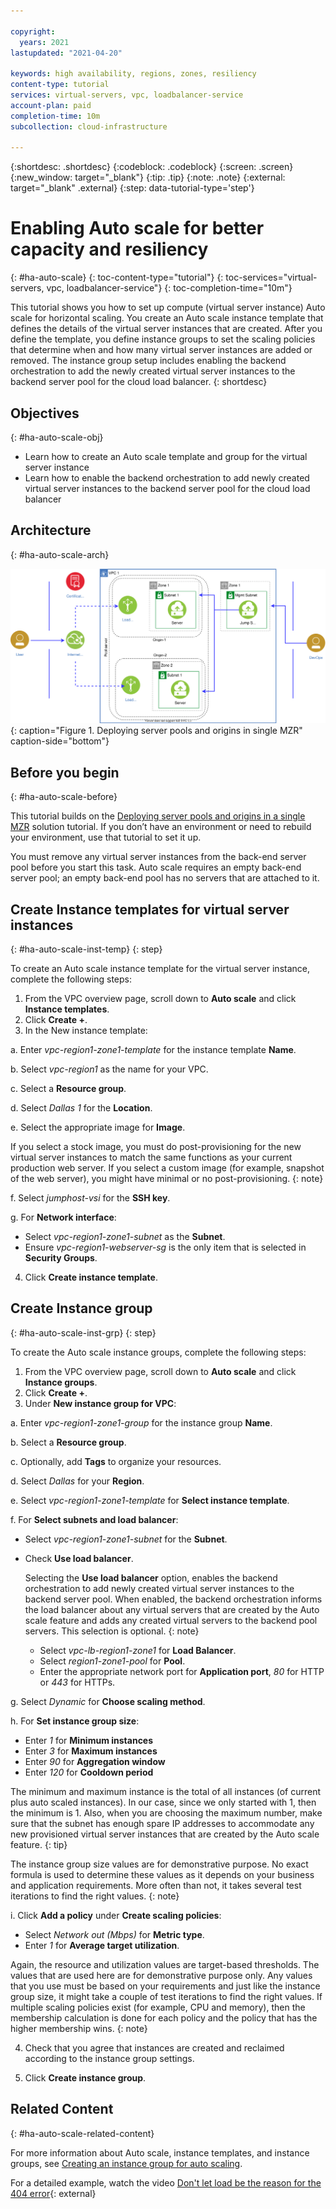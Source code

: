 ```yaml
---

copyright:
  years: 2021
lastupdated: "2021-04-20"

keywords: high availability, regions, zones, resiliency
content-type: tutorial
services: virtual-servers, vpc, loadbalancer-service
account-plan: paid
completion-time: 10m
subcollection: cloud-infrastructure

---
```


{:shortdesc: .shortdesc}
{:codeblock: .codeblock}
{:screen: .screen}
{:new_window: target="_blank"}
{:tip: .tip}
{:note: .note}
{:external: target="_blank" .external}
{:step: data-tutorial-type='step'}


# Enabling Auto scale for better capacity and resiliency
{: #ha-auto-scale}
{: toc-content-type="tutorial"} 
{: toc-services="virtual-servers, vpc, loadbalancer-service"} 
{: toc-completion-time="10m"}

This tutorial shows you how to set up compute (virtual server instance) Auto scale for horizontal scaling. You create an Auto scale instance template that defines the details of the virtual server instances that are created. After you define the template, you define instance groups to set the scaling policies that determine when and how many virtual server instances are added or removed. The instance group setup includes enabling the backend orchestration to add the newly created virtual server instances to the backend server pool for the cloud load balancer.
{: shortdesc}


## Objectives
{: #ha-auto-scale-obj}

* Learn how to create an Auto scale template and group for the virtual server instance
* Learn how to enable the backend orchestration to add newly created virtual server instances to the backend server pool for the cloud load balancer


## Architecture
{: #ha-auto-scale-arch}

![Autoscale.](images/ha-pools-origins-1zone-tut.svg){: caption="Figure 1. Deploying server pools and origins in single MZR" caption-side="bottom"}

## Before you begin
{: #ha-auto-scale-before}

This tutorial builds on the [Deploying server pools and origins in a single MZR](/docs/cloud-infrastructure?topic=cloud-infrastructure-ha-pools-origins) solution tutorial. If you don’t have an environment or need to rebuild your environment, use that tutorial to set it up.

You must remove any virtual server instances from the back-end server pool before you start this task. Auto scale requires an empty back-end server pool; an empty back-end pool has no servers that are attached to it.  

## Create Instance templates for virtual server instances
{: #ha-auto-scale-inst-temp}
{: step}

To create an Auto scale instance template for the virtual server instance, complete the following steps:
1.	From the VPC overview page, scroll down to **Auto scale** and click **Instance templates**.
2.	Click **Create +**.
3.	In the New instance template:

 a. Enter *vpc-region1-zone1-template* for the instance template **Name**.

 b. Select *vpc-region1* as the name for your VPC.

 c. Select a **Resource group**.

 d. Select *Dallas 1* for the **Location**.

 e. Select the appropriate image for **Image**.

   If you select a stock image, you must do post-provisioning for the new virtual server instances to match the same functions as your current production web server. If you select a custom image (for example, snapshot of the web server), you might have minimal or no post-provisioning.
   {: note}

  f. Select *jumphost-vsi* for the **SSH key**.

  g. For **Network interface**:

   * Select *vpc-region1-zone1-subnet* as the **Subnet**.
   * Ensure *vpc-region1-webserver-sg* is the only item that is selected in **Security Groups**.

4.	Click **Create instance template**.

## Create Instance group
{: #ha-auto-scale-inst-grp}
{: step}

To create the Auto scale instance groups, complete the following steps:

1.	From the VPC overview page, scroll down to **Auto scale** and click **Instance groups**.
2.	Click **Create +**.
3.	Under **New instance group for VPC**:

  a. Enter *vpc-region1-zone1-group* for the instance group **Name**.

  b. Select a **Resource group**.

  c. Optionally, add **Tags** to organize your resources.

  d. Select *Dallas* for your **Region**.

  e. Select *vpc-region1-zone1-template* for **Select instance template**.

  f. For **Select subnets and load balancer**:

  * Select *vpc-region1-zone1-subnet* for the **Subnet**.
  * Check **Use load balancer**.

       Selecting the **Use load balancer** option, enables the backend orchestration to add newly created virtual server instances to the backend server pool. When enabled, the backend orchestration informs the load balancer about any virtual servers that are created by the Auto scale feature and adds any created virtual servers to the backend pool servers. This selection is optional.
       {: note}

      * Select *vpc-lb-region1-zone1* for **Load Balancer**.
      * Select *region1-zone1-pool* for **Pool**.
      *	Enter the appropriate network port for **Application port**, *80* for HTTP or *443* for HTTPs.

  g. Select *Dynamic* for **Choose scaling method**.

  h. For **Set instance group size**:

  *	Enter *1* for **Minimum instances**
  *	Enter *3* for **Maximum instances**
  *	Enter *90* for **Aggregation window**
  *	Enter *120* for **Cooldown period**

   The minimum and maximum instance is the total of all instances (of current plus auto scaled instances). In our case, since we only started with 1, then the minimum is 1. Also, when you are choosing the maximum number, make sure that the subnet has enough spare IP addresses to accommodate any new provisioned virtual server instances that are created by the Auto scale feature.
   {: tip}

   The instance group size values are for demonstrative purpose. No exact formula is used to determine these values as it depends on your business and application requirements. More often than not, it takes several test iterations to find the right values.
   {: note}

  i. Click **Add a policy** under **Create scaling policies**:

  * Select *Network out (Mbps)* for **Metric type**.
  * Enter *1* for **Average target utilization**.

  Again, the resource and utilization values are target-based thresholds. The values that are used here are for demonstrative purpose only. Any values that you use must be based on your requirements and just like the instance group size, it might take a couple of test iterations to find the right values. If multiple scaling policies exist (for example, CPU and memory), then the membership calculation is done for each policy and the policy that has the higher membership wins.
  {: note}

4.	Check that you agree that instances are created and reclaimed according to the instance group settings.

5.	Click **Create instance group**.

## Related Content
{: #ha-auto-scale-related-content}

For more information about Auto scale, instance templates, and instance groups, see [Creating an instance group for auto scaling](/docs/vpc?topic=vpc-creating-auto-scale-instance-group).

For a detailed example, watch the video [Don't let load be the reason for the 404 error](https://video.ibm.com/channel/23944579/video/mv8ajs){: external}
